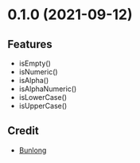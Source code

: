 # 0.1.0 (2021-09-12)

## Features

* isEmpty()
* isNumeric()
* isAlpha()
* isAlphaNumeric() 
* isLowerCase()
* isUpperCase()

## Credit

* [Bunlong](https://github.com/Bunlong)
